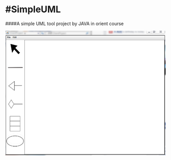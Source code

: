 #SimpleUML
=========

####A simple UML tool project by JAVA in orient course

![projectImg](./projectImg.PNG)





